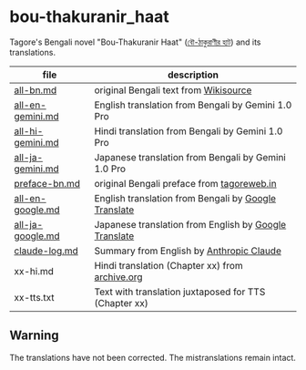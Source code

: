 # bou-thakuranir_haat

Tagore's Bengali novel "Bou-Thakuranir Haat"
([বৌ-ঠাকুরাণীর হাট](https://bn.wikipedia.org/wiki/%E0%A6%AC%E0%A7%8C-%E0%A6%A0%E0%A6%BE%E0%A6%95%E0%A7%81%E0%A6%B0%E0%A6%BE%E0%A6%A3%E0%A7%80%E0%A6%B0_%E0%A6%B9%E0%A6%BE%E0%A6%9F))
and its translations.

file|description
----|----
[all-bn.md](https://github.com/7shi/bou-thakuranir_haat/blob/main/all-bn.md) | original Bengali text from [Wikisource](https://bn.wikisource.org/wiki/%E0%A6%AC%E0%A7%8C-%E0%A6%A0%E0%A6%BE%E0%A6%95%E0%A7%81%E0%A6%B0%E0%A6%BE%E0%A6%A3%E0%A7%80%E0%A6%B0_%E0%A6%B9%E0%A6%BE%E0%A6%9F/%E0%A6%AA%E0%A7%8D%E0%A6%B0%E0%A6%A5%E0%A6%AE_%E0%A6%AA%E0%A6%B0%E0%A6%BF%E0%A6%9A%E0%A7%8D%E0%A6%9B%E0%A7%87%E0%A6%A6)
[all-en-gemini.md](https://github.com/7shi/bou-thakuranir_haat/blob/main/all-en-gemini.md) | English translation from Bengali by Gemini 1.0 Pro
[all-hi-gemini.md](https://github.com/7shi/bou-thakuranir_haat/blob/main/all-hi-gemini.md) | Hindi translation from Bengali by Gemini 1.0 Pro
[all-ja-gemini.md](https://github.com/7shi/bou-thakuranir_haat/blob/main/all-ja-gemini.md) | Japanese translation from Bengali by Gemini 1.0 Pro
[preface-bn.md](https://github.com/7shi/bou-thakuranir_haat/blob/main/preface-bn.md) | original Bengali preface from [tagoreweb.in](https://tagoreweb.in/Novels/bou-thakuranir-hat-12/bou-thakuranir-hat-3717)
[all-en-google.md](https://github.com/7shi/bou-thakuranir_haat/blob/main/all-en-google.md) | English translation from Bengali by [Google Translate](https://translate.google.com/)
[all-ja-google.md](https://github.com/7shi/bou-thakuranir_haat/blob/main/all-ja-google.md) | Japanese translation from English by [Google Translate](https://translate.google.com/)
[claude-log.md](https://github.com/7shi/bou-thakuranir_haat/blob/main/claude-log.md) | Summary from English by [Anthropic Claude](https://claude.ai/)
xx-hi.md   | Hindi translation (Chapter xx) from [archive.org](https://archive.org/details/dli.ernet.526165)
xx-tts.txt | Text with translation juxtaposed for TTS (Chapter xx)

## Warning

The translations have not been corrected.
The mistranslations remain intact.
